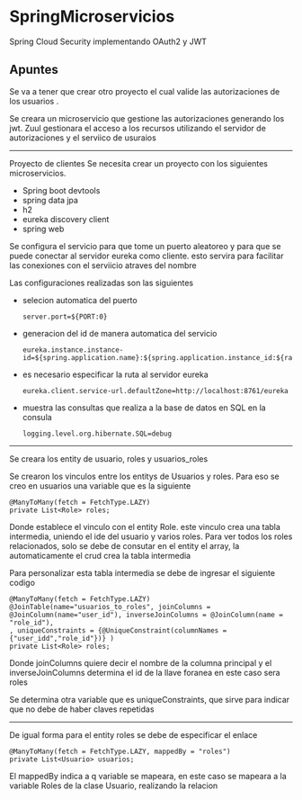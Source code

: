# SpringMicroservicios

Spring Cloud Security implementando OAuth2 y JWT

## Apuntes

Se va a tener que crear otro proyecto el cual valide las autorizaciones de los usuarios . 

Se creara un microservicio que gestione las autorizaciones generando los jwt. Zuul gestionara el acceso a los recursos utilizando el servidor de autorizaciones y el serviico de usuraios

----------------------------------

Proyecto de clientes
Se necesita crear un proyecto con los siguientes microservicios. 
- Spring boot devtools
- spring data jpa
- h2
- eureka discovery client
- spring web
	
Se configura el servicio para que tome un puerto aleatoreo y para que se puede conectar al servidor eureka como cliente. esto servira para facilitar las conexiones con el serviicio atraves del nombre

Las configuraciones realizadas son las siguientes
 - selecion automatica del puerto
	``` 
	server.port=${PORT:0}   
	```
 - generacion del id de manera automatica del servicio
 	```
	eureka.instance.instance-id=${spring.application.name}:${spring.application.instance_id:${random.value}}
	```
 - es necesario especificar la ruta al servidor eureka
 	```
	eureka.client.service-url.defaultZone=http://localhost:8761/eureka
	```
 - muestra las consultas que realiza a la base de datos en SQL en la consula
 	```
	logging.level.org.hibernate.SQL=debug 
	```

---------------------------------------------

Se creara los entity de usuario, roles y usuarios_roles

Se crearon los vinculos entre los entitys de Usuarios y roles. Para eso se creo en usuarios una variable que es la siguiente 
```
@ManyToMany(fetch = FetchType.LAZY) 
private List<Role> roles;
```

Donde establece el vinculo con el entity Role. este vinculo crea una tabla intermedia, uniendo el ide del usuario y varios roles. Para ver todos los roles relacionados, solo se debe de consutar en el entity el array, la automaticamente el crud crea la tabla intermedia

Para personalizar esta tabla intermedia se debe de ingresar el siguiente codigo
```
@ManyToMany(fetch = FetchType.LAZY) 
@JoinTable(name="usuarios_to_roles", joinColumns = @JoinColumn(name="user_id"), inverseJoinColumns = @JoinColumn(name = "role_id"),
, uniqueConstraints = {@UniqueConstraint(columnNames = {"user_idd","role_id"})} )
private List<Role> roles;
```

Donde joinColumns quiere decir el nombre de la columna principal y el inverseJoinColumns determina el id de la llave foranea en este caso sera roles


Se determina otra variable que es uniqueConstraints, que sirve para indicar que no debe de haber claves repetidas

----------------------------------------

De igual forma para el entity roles se debe de especificar el enlace
```
@ManyToMany(fetch = FetchType.LAZY, mappedBy = "roles") 
private List<Usuario> usuarios;
```

El mappedBy indica a q variable se mapeara, en este caso se mapeara a la variable Roles de la clase Usuario, realizando la relacion